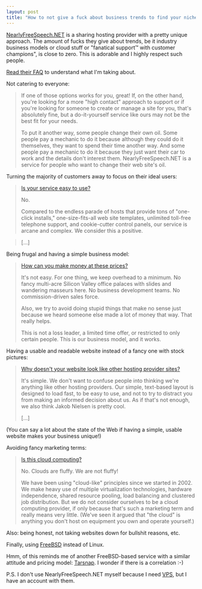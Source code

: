 ```yaml
---
layout: post
title: "How to not give a fuck about business trends to find your niche"
---
```


[NearlyFreeSpeech.NET](https://www.nearlyfreespeech.net) is a sharing hosting
provider with a pretty unique approach. The amount of fucks they give about
trends, be it industry business models or cloud stuff or "fanatical support™
with customer champions", is close to zero. This is adorable and I highly
respect such people.

<!--more-->

[Read their FAQ](https://www.nearlyfreespeech.net/about/faq) to understand what
I'm taking about.

Not catering to everyone:

> If one of those options works for you, great! If, on the other hand, you're
> looking for a more "high contact" approach to support or if you're looking
> for someone to create or manage a site for you, that's absolutely fine, but a
> do-it-yourself service like ours may not be the best fit for your needs.
>
> To put it another way, some people change their own oil. Some people pay a
> mechanic to do it because although they could do it themselves, they want to
> spend their time another way. And some people pay a mechanic to do it because
> they just want their car to work and the details don't interest them.
> NearlyFreeSpeech.NET is a service for people who want to change their web
> site's oil.

Turning the majority of customers away to focus on their ideal users:

> [Is your service easy to use?](https://www.nearlyfreespeech.net/about/faq#Easy)
>
> No.
>
> Compared to the endless parade of hosts that provide tons of "one-click
> installs," one-size-fits-all web site templates, unlimited toll-free
> telephone support, and cookie-cutter control panels, our service is arcane
> and complex. We consider this a positive.

> [...]

Being frugal and having a simple business model:

> [How can you make money at these prices?](https://www.nearlyfreespeech.net/about/faq#Profit)
>
> It's not easy. For one thing, we keep overhead to a minimum. No fancy
> multi-acre Silicon Valley office palaces with slides and wandering masseurs
> here. No business development teams. No commission-driven sales force.
> 
> Also, we try to avoid doing stupid things that make no sense just because we
> heard someone else made a lot of money that way. That really helps.
> 
> This is not a loss leader, a limited time offer, or restricted to only
> certain people. This is our business model, and it works.

Having a usable and readable website instead of a fancy one with stock pictures:

> [Why doesn't your website look like other hosting provider sites?](https://www.nearlyfreespeech.net/about/faq#UglySite)
>
> It's simple. We don't want to confuse people into thinking we're anything
> like other hosting providers. Our simple, text-based layout is designed to
> load fast, to be easy to use, and not to try to distract you from making an
> informed decision about us. As if that's not enough, we also think Jakob
> Nielsen is pretty cool.
>
> [...]

(You can say a lot about the state of the Web if having a simple,
usable website makes your business unique!)

Avoiding fancy marketing terms:

> [Is this cloud computing?](https://www.nearlyfreespeech.net/about/faq#Cloud)
>
> No. Clouds are fluffy. We are not fluffy!
> 
> We have been using "cloud-like" principles since we started in 2002. We make
> heavy use of multiple virtualization technologies, hardware independence,
> shared resource pooling, load balancing and clustered job distribution. But
> we do not consider ourselves to be a cloud computing provider, if only
> because that's such a marketing term and really means very little. (We've
> seen it argued that "the cloud" is anything you don't host on equipment you
> own and operate yourself.)

Also: being honest, not taking websites down for bullshit reasons, etc.

Finally, using [FreeBSD](https://www.nearlyfreespeech.net/about/faq#Hardware)
instead of Linux.

Hmm, of this reminds me of another FreeBSD-based service with a similar
attitude and pricing model: [Tarsnap](https://www.tarsnap.com/). I wonder if
there is a correlation :-)

P.S. I don't use NearlyFreeSpeech.NET myself because I need
[VPS](https://www.nearlyfreespeech.net/about/faq#BigNumbers), but I have an
account with them.
